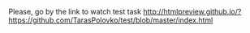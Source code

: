 Please, go by the link to watch test task
http://htmlpreview.github.io/?https://github.com/TarasPolovko/test/blob/master/index.html
